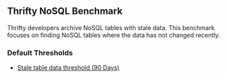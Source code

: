 ## Thrifty NoSQL Benchmark

Thrifty developers archive NoSQL tables with stale data. This benchmark focuses on finding NoSQL tables where the data has not changed recently.

### Default Thresholds

- [Stale table data threshold (90 Days)](https://github.com/turbot/steampipe-mod-oci-thrifty/blob/main/controls/nosql.sp#L26)
